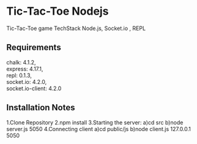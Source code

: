 # Tic-Tac-Toe Nodejs
Tic-Tac-Toe game 
TechStack Node.js, Socket.io , REPL

## Requirements
chalk: 4.1.2, <br>
express: 4.17.1, <br>
repl: 0.1.3,<br>
socket.io: 4.2.0,<br>
socket.io-client: 4.2.0 <br>

## Installation Notes
1.Clone Repository
2.npm install
3.Starting the server: a)cd src
                        b)node server.js 5050
4.Connecting client a)cd public/js
                     b)node client.js 127.0.0.1 5050

 
